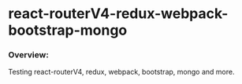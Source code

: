 # react-routerV4-redux-webpack-bootstrap-mongo

### Overview:
<p>Testing react-routerV4, redux, webpack, bootstrap, mongo and more.</p>
